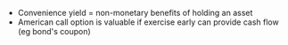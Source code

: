 - Convenience yield = non-monetary benefits of holding an asset
- American call option is valuable if exercise early can provide cash flow (eg bond's coupon)